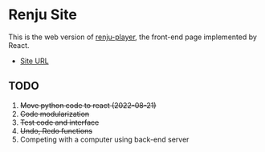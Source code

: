 # Renju Site

This is the web version of [renju-player](https://github.com/Sinclairr08/renju-player), the front-end page implemented by React.

- [Site URL](https://sinclairr08.github.io/renju-site)

## TODO

1. ~~Move python code to react (2022-08-21)~~
2. ~~Code modularization~~
3. ~~Test code and interface~~
4. ~~Undo, Redo functions~~
5. Competing with a computer using back-end server
